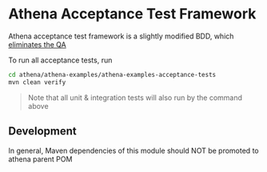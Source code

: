 Athena Acceptance Test Framework
================================

Athena acceptance test framework is a slightly modified BDD, which
[eliminates the QA](https://spectrum.ieee.org/yahoos-engineers-move-to-coding-without-a-net)

To run all acceptance tests, run

```bash
cd athena/athena-examples/athena-examples-acceptance-tests
mvn clean verify
```

> Note that all unit & integration tests will also run by the command above

Development
-----------

In general, Maven dependencies of this module should NOT be promoted to athena parent POM
